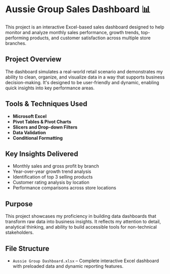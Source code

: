  # Aussie Group Sales Dashboard 📊

This project is an interactive Excel-based sales dashboard designed to help monitor and analyze monthly sales performance, growth trends, top-performing products, and customer satisfaction across multiple store branches.

## Project Overview

The dashboard simulates a real-world retail scenario and demonstrates my ability to clean, organize, and visualize data in a way that supports business decision-making. It's designed to be user-friendly and dynamic, enabling quick insights into key performance areas.

## Tools & Techniques Used

- **Microsoft Excel**
- **Pivot Tables & Pivot Charts**
- **Slicers and Drop-down Filters**
- **Data Validation**
- **Conditional Formatting**

## Key Insights Delivered

- Monthly sales and gross profit by branch
- Year-over-year growth trend analysis
- Identification of top 3 selling products
- Customer rating analysis by location
- Performance comparisons across store locations

## Purpose

This project showcases my proficiency in building data dashboards that transform raw data into business insights. It reflects my attention to detail, analytical thinking, and ability to build accessible tools for non-technical stakeholders.

## File Structure

- `Aussie Group Dashboard.xlsx` – Complete interactive Excel dashboard with preloaded data and dynamic reporting features.

